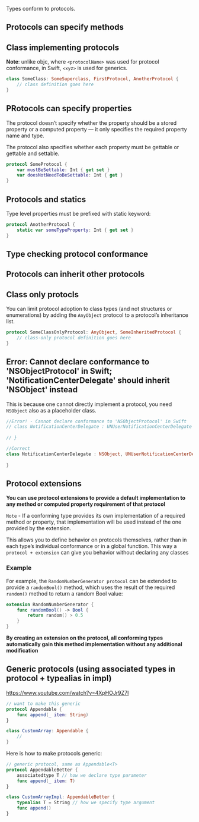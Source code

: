
Types conform to protocols.

## Protocols can specify methods

## Class implementing protocols

**Note**: unlike objc, where `<protocolName>` was used for protocol conformance, in Swift, `<xyz>` is used for generics.

```swift
class SomeClass: SomeSuperclass, FirstProtocol, AnotherProtocol {
    // class definition goes here
}
```

## PRotocols can specify properties

The protocol doesn’t specify whether the property should be a stored property or a computed property — it only specifies the required property name and type. 

The protocol also specifies whether each property must be gettable or gettable and settable.

```swift
protocol SomeProtocol {
    var mustBeSettable: Int { get set }
    var doesNotNeedToBeSettable: Int { get }
}
```

## Protocols and statics

Type level properties must be prefixed with static keyword:
```swift
protocol AnotherProtocol {
    static var someTypeProperty: Int { get set }
}
```

## Type checking protocol conformance



## Protocols can inherit other protocols

## Class only protocls

You can limit protocol adoption to class types (and not structures or enumerations) by adding the `AnyObject` protocol to a protocol’s inheritance list.

```swift
protocol SomeClassOnlyProtocol: AnyObject, SomeInheritedProtocol {
    // class-only protocol definition goes here
}
```


## Error: Cannot declare conformance to 'NSObjectProtocol' in Swift; 'NotificationCenterDelegate' should inherit 'NSObject' instead

This is because one cannot directly implement a protocol, you need `NSObject` also as a placeholder class.

```Swift
//Error! - Cannot declare conformance to 'NSObjectProtocol' in Swift
// class NotificationCenterDelegate : UNUserNotificationCenterDelegate {
    
// }

//Correct
class NotificationCenterDelegate : NSObject, UNUserNotificationCenterDelegate {
    
}
```

## Protocol extensions

**You can use protocol extensions to provide a default implementation to any method or computed property requirement of that protocol**

`Note` - If a conforming type provides its own implementation of a required method or property, that implementation will be used instead of the one provided by the extension.

This allows you to define behavior on protocols themselves, rather than in each type’s individual conformance or in a global function. This way a `protocol + extension` can give you behavior without declaring any classes



### Example

For example, the `RandomNumberGenerator protocol` can be extended to provide a `randomBool()` method, which uses the result of the required `random()` method to return a random Bool value:

```swift
extension RandomNumberGenerator {
    func randomBool() -> Bool {
        return random() > 0.5
    }
}
```

**By creating an extension on the protocol, all conforming types automatically gain this method implementation without any additional modification**

## Generic protocols (using associated types in protocol + typealias in impl)

https://www.youtube.com/watch?v=4XpHOJr9Z7I

```swift
// want to make this generic
protocol Appendable {
    func append(_ item: String)
}

class CustomArray: Appendable {
    //
}
```

Here is how to make protocols generic:
```swift
// generic protocol, same as Appendable<T>
protocol AppendableBetter {
    associatedtype T // how we declare type parameter
    func append(_ item: T)
}

class CustomArrayImpl: AppendableBetter {
    typealias T = String // how we specify type argument
    func append()
}
```